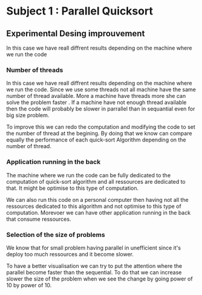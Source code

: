 # Subject 1 : Parallel Quicksort

## Experimental Desing improuvement 

In this case we have reall diffrent results depending on the machine where we run the code

### Number of threads 

In this case we have reall diffrent results depending on the machine where we run the code. Since we use some threads not all machine have the same number of thread available. More a machine have threads more she can solve the problem faster . If a machine have not enough thread available then the code will probably be slower in parrallel than in sequantial even for big size problem. 

To improve this we can redo the computation and modifying the code to set the number of thread at the begining. By doing that we know can compare equally the performance of each quick-sort Algorithm depending on the number of thread. 

### Application running in the back 

The machine where we run the code can be fully dedicated to the computation of quick-sort algorithm and all ressources are dedicated to that. It might be optimise to this type of computation. 

We can also run this code on a personal computer then having not all the ressources dedicated to this algorithm and not optimise to this type of computation. Morevoer we can have other application running in the back that consume ressources. 

### Selection of the size of problems 

We know that for small problem having parallel in unefficient since it's deploy too much ressources and it become slower.

To have a better visualisation we can try to put the attention where the parallel become faster than the sequential. 
To do that we can increase slower the size of the problem when we see the change by going power of 10 by power of 10.






